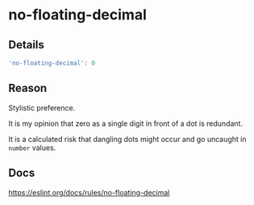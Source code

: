 # no-floating-decimal

## Details

```javascript
'no-floating-decimal': 0
```

## Reason

Stylistic preference.

It is my opinion that zero as a single digit in front of a dot is redundant.

It is a calculated risk that dangling dots might occur and go uncaught in `number` values.

## Docs

<https://eslint.org/docs/rules/no-floating-decimal>
